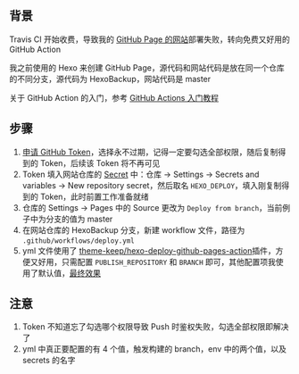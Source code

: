 ## 背景
Travis CI 开始收费，导致我的 [GitHub Page 的网站](https://norcy.github.io/wiki)部署失败，转向免费又好用的 GitHub Action

我之前使用的 Hexo 来创建 GitHub Page，源代码和网站代码是放在同一个仓库的不同分支，源代码为 HexoBackup，网站代码是 master

关于 GitHub Action 的入门，参考 [GitHub Actions 入门教程](https://www.ruanyifeng.com/blog/2019/09/getting-started-with-github-actions.html)

## 步骤

1. [申请 GitHub Token](https://github.com/settings/tokens/new)，选择永不过期，记得一定要勾选全部权限，随后复制得到的 Token，后续该 Token 将不再可见
2. Token 填入网站仓库的 [Secret](https://github.com/Norcy/wiki/settings/secrets/actions) 中：仓库 -> Settings -> Secrets and variables -> New repository secret，然后取名 `HEXO_DEPLOY`，填入刚复制得到的 Token，此时前置工作准备就绪
3. 仓库的 Settings -> Pages 中的 Source 更改为 `Deploy from branch`，当前例子中为分支的值为 master
4. 在网站仓库的 HexoBackup 分支，新建 workflow 文件，路径为 `.github/workflows/deploy.yml`
5. yml 文件使用了 [theme-keep/hexo-deploy-github-pages-action](https://github.com/theme-keep/hexo-deploy-github-pages-action)插件，方便又好用，只需配置 `PUBLISH_REPOSITORY` 和 `BRANCH` 即可，其他配置项我使用了默认值，[最终效果](https://github.com/Norcy/wiki/blob/HexoBackup/.github/workflows/deploy.yml)



## 注意
1. Token 不知道忘了勾选哪个权限导致 Push 时鉴权失败，勾选全部权限即解决了
2. yml 中真正要配置的有 4 个值，触发构建的 branch，env 中的两个值，以及 secrets 的名字